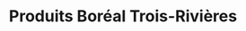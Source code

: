 ---
title: "Produits Boréal Trois-Rivières"
url: /trois-rivieres/produits-boreal-trois-rivieres/
shop: houseware
---